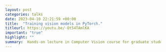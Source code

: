 ```yaml
---
layout: post
categories: talks
date: 2023-04-10 22:21:59 +00:00
title:  "Training vision models in PyTorch."
titleurl: https://youtu.be/-Ot54TAmlKA
important: "true"
highlight: ""
summary:  Hands-on lecture in Computer Vision course for graduate students at Carnegie Mellon University, Pittsburgh. 
---
```

